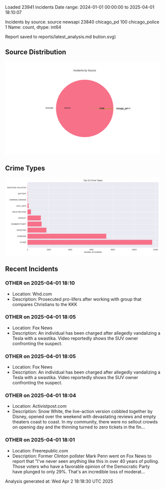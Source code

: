 
Loaded 23941 incidents
Date range: 2024-01-01 00:00:00 to 2025-04-01 18:10:07

Incidents by source:
source
newsapi           23840
chicago_pd          100
chicago_police        1
Name: count, dtype: int64

Report saved to reports/latest_analysis.md
bution.svg)

## Source Distribution
![Source Distribution](images/source_distribution.svg)

## Crime Types
![Crime Types](images/crime_types.svg)

## Recent Incidents

### OTHER on 2025-04-01 18:10
- Location: Wnd.com
- Description: Prosecuted pro-lifers after working with group that compares Christians to the KKK


### OTHER on 2025-04-01 18:05
- Location: Fox News
- Description: An individual has been charged after allegedly vandalizing a Tesla with a swastika. Video reportedly shows the SUV owner confronting the suspect.


### OTHER on 2025-04-01 18:05
- Location: Fox News
- Description: An individual has been charged after allegedly vandalizing a Tesla with a swastika. Video reportedly shows the SUV owner confronting the suspect.


### OTHER on 2025-04-01 18:04
- Location: Activistpost.com
- Description: Snow White, the live-action version cobbled together by Disney, opened over the weekend with devastating reviews and empty theaters coast to coast. In my community, there were no sellout crowds on opening day and the thinning turned to zero tickets in the fin…


### OTHER on 2025-04-01 18:01
- Location: Freerepublic.com
- Description: Former Clinton pollster Mark Penn went on Fox News to report that "I've never seen anything like this in over 40 years of polling. Those voters who have a favorable opinion of the Democratic Party have plunged to only 29%. That's an incredible loss of moderat…

Analysis generated at: Wed Apr  2 18:18:30 UTC 2025
